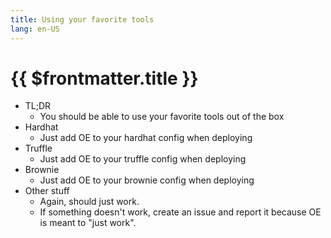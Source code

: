 ```yaml
---
title: Using your favorite tools
lang: en-US
---
```


# {{ $frontmatter.title }}

- TL;DR
  - You should be able to use your favorite tools out of the box
- Hardhat
  - Just add OE to your hardhat config when deploying
- Truffle
  - Just add OE to your truffle config when deploying
- Brownie
  - Just add OE to your brownie config when deploying
- Other stuff
  - Again, should just work.
  - If something doesn't work, create an issue and report it because OE is meant to "just work".